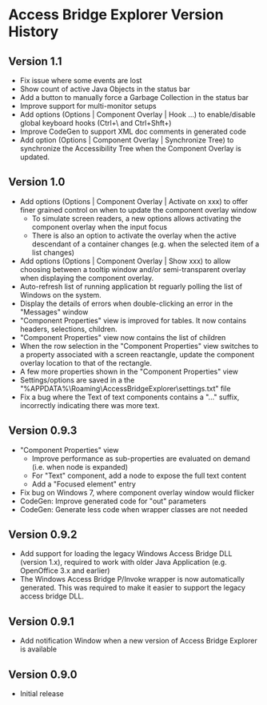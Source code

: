 # Access Bridge Explorer Version History


## Version 1.1

* Fix issue where some events are lost
* Show count of active Java Objects in the status bar
* Add a button to manually force a Garbage Collection in the status bar
* Improve support for multi-monitor setups
* Add options (Options | Component Overlay | Hook ...) to enable/disable global
  keyboard hooks (Ctrl+\ and Ctrl+Shft+\)
* Improve CodeGen to support XML doc comments in generated code
* Add option (Options | Component Overlay | Synchronize Tree) to synchronize
  the Accessibility Tree when the Component Overlay is updated.


## Version 1.0

* Add options (Options | Component Overlay | Activate on xxx) to offer finer
  grained control on when to update the component overlay window
  * To simulate screen readers, a new options allows activating the component
    overlay when the input focus
  * There is also an option to activate the overlay when the active descendant
    of a container changes (e.g. when the selected item of a list changes)
* Add options (Options | Component Overlay | Show xxx) to allow choosing
  between a tooltip window and/or semi-transparent overlay when displaying
  the component overlay.
* Auto-refresh list of running application bt reguarly polling the list
  of Windows on the system.
* Display the details of errors when double-clicking an error in the
  "Messages" window
* "Component Properties" view is improved for tables. It now contains headers,
  selections, children.
* "Component Properties" view now contains the list of children
* When the row selection in the "Component Properties" view switches to
  a property associated with a screen reactangle, update the component
  overlay location to that of the rectangle.
* A few more properties shown in the "Component Properties" view
* Settings/options are saved in a the 
  "%APPDATA%\Roaming\AccessBridgeExplorer\settings.txt" file
* Fix a bug where the Text of text components contains a "..." suffix,
  incorrectly indicating there was more text.


## Version 0.9.3

* "Component Properties" view
  * Improve performance as sub-properties are evaluated on demand (i.e. when
    node is expanded)
  * For "Text" component, add a node to expose the full text content
  * Add a "Focused element" entry
* Fix bug on Windows 7, where component overlay window would flicker
* CodeGen: Improve generated code for "out" parameters
* CodeGen: Generate less code when wrapper classes are not needed


## Version 0.9.2

* Add support for loading the legacy Windows Access Bridge DLL (version 1.x),
  required to work with older Java Application (e.g. OpenOffice 3.x and
  earlier)
* The Windows Access Bridge P/Invoke wrapper is now automatically generated.
  This was required to make it easier to support the legacy access bridge DLL.


## Version 0.9.1

* Add notification Window when a new version of Access Bridge Explorer is
  available


## Version 0.9.0

* Initial release

